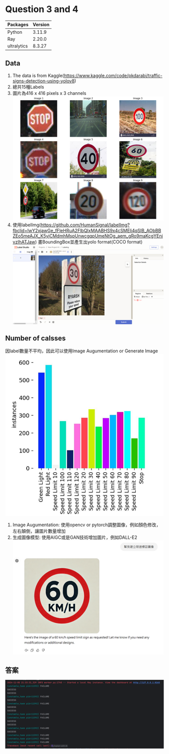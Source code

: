 # Question 3 and 4 

|Packages|Version|
|---|---|
|Python|3.11.9|
|Ray|2.20.0|
|ultralytics|8.3.27|
  
## Data
  1. The data is from Kaggle(https://www.kaggle.com/code/pkdarabi/traffic-signs-detection-using-yolov8)
  2. 總共15種Labels
  3. 圖片為416 x 416 pixels x 3 channels
     ![Sign](https://github.com/Martinyeh81/RayAIModel/blob/main/TrainYOLO/Images/SignExample.png)
  5. 使用labelImg(https://github.com/HumanSignal/labelImg?fbclid=IwY2xjawGe_fFleHRuA2FlbQIxMAABHS9x4cSMEli4qSIB_AObBBZEo5meAJX_K5yjCMdmhMspUnwcgqpUmeNtOg_aem_gRo9maKcgYEnivzIhATJaw) 畫BoundingBox並產生出yolo format(COCO format)
     ![Labelimg](https://github.com/Martinyeh81/RayAIModel/blob/main/TrainYOLO/Images/Labelimg.png)
  
## Number of calsses
  因label數量不平均，因此可以使用Image Augumentation or Generate Image
  ![Sample](https://github.com/Martinyeh81/RayAIModel/blob/main/TrainYOLO/Images/labels.jpg)
  1. Image Augumentation: 使用opencv or pytorch調整圖像，例如顏色修改，左右顛倒，讓圖片數量增加
  2. 生成圖像模型: 使用AIGC或是GAN技術增加圖片，例如DALL-E2
     ![AIGCSSample](https://github.com/Martinyeh81/RayAIModel/blob/main/TrainYOLO/Images/AIGCSSample.png)
  


## 答案
  ![Answer2](https://github.com/Martinyeh81/RayAIModel/blob/main/UnstableTask/Images/question2finalanswer.png)
